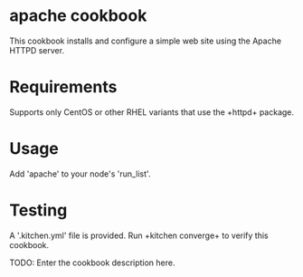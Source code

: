# apache cookbook

This cookbook installs and configure a simple web site using the Apache HTTPD server.

Requirements
============
Supports only CentOS or other RHEL variants that use the +httpd+ package.

Usage
=====
Add 'apache' to your node's 'run_list'.

Testing
=======
A '.kitchen.yml' file is provided. Run +kitchen converge+ to verify this cookbook.


TODO: Enter the cookbook description here.

